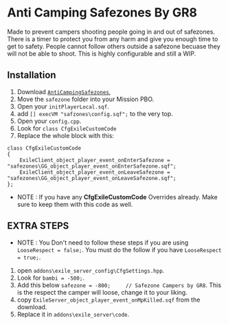 Anti Camping Safezones By GR8
=============

Made to prevent campers shooting people going in and out of safezones. There is a timer to protect you from any harm and give you enough time to get to safety. People cannot follow others outside a safezone becuase they will not be able to shoot. This is highly configurable and still a WIP.

Installation
--------------------------

1. Download [`AntiCampingSafezones`](https://github.com/Gr8z/AntiCampingSafezones/archive/master.zip),
2. Move the `safezone` folder into your Mission PBO.
3. Open your `initPlayerLocal.sqf`.
4. add `[] execVM "safzones\config.sqf";` to the very top.
5. Open your `config.cpp`.
6. Look for `class CfgExileCustomCode`
7. Replace the whole block with this:

```
class CfgExileCustomCode 
{
	ExileClient_object_player_event_onEnterSafezone = "safezones\GG_object_player_event_onEnterSafezone.sqf";
	ExileClient_object_player_event_onLeaveSafezone = "safezones\GG_object_player_event_onLeaveSafezone.sqf";
};
```
* NOTE : If you have any **CfgExileCustomCode** Overrides already. Make sure to keep them with this code as well. 

EXTRA STEPS
--------------------------
* NOTE : You Don't need to follow these steps if you are using `LooseRespect = false;`. You must do the follow if you have `LooseRespect = true;`.

1. open `addons\exile_server_config\CfgSettings.hpp`.
2. Look for  `bambi = -500;`.
3. Add this below `safezone = -800;		// Safezone Campers by GR8`. This is the respect the camper will loose, change it to your liking.
4. copy `ExileServer_object_player_event_onMpKilled.sqf` from the download.
5. Replace it in `addons\exile_server\code`.

